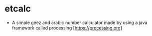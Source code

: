# etcalc

- A simple geez and arabic number calculator made by using a java framework called processing [https://processing.org]
